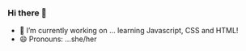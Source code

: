 ### Hi there 👋

- 🔭 I’m currently working on ... learning Javascript, CSS and HTML!
- 😄 Pronouns: ...she/her
